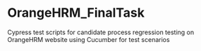 # OrangeHRM_FinalTask
Cypress test scripts for candidate process regression testing on OrangeHRM website using Cucumber for test scenarios
